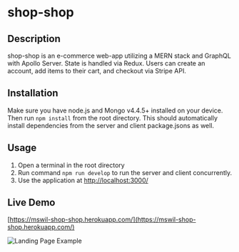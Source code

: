 # shop-shop
## Description
shop-shop is an e-commerce web-app utilizing a MERN stack and GraphQL with Apollo Server. State is handled via Redux. Users can create an account, add items to their cart, and checkout via Stripe API.

## Installation
Make sure you have node.js and Mongo v4.4.5+ installed on your device. Then run `npm install` from the root directory. This should automatically install dependencies from the server and client package.jsons as well.

## Usage
1. Open a terminal in the root directory
2. Run command `npm run develop` to run the server and client concurrently.
3. Use the application at [http://localhost:3000/](http://localhost:3000/)

## Live Demo
[https://mswil-shop-shop.herokuapp.com/](https://mswil-shop-shop.herokuapp.com/)

![Landing Page Example](/shop-shop.png)
